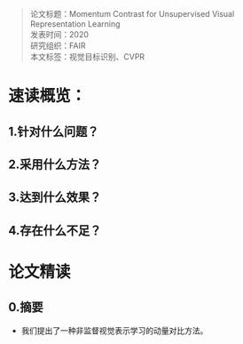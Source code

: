 >论文标题：Momentum Contrast for Unsupervised Visual Representation Learning  
发表时间：2020  
研究组织：FAIR    
本文标签：视觉目标识别、CVPR

# 速读概览：
## 1.针对什么问题？ 
    
## 2.采用什么方法？  
    
## 3.达到什么效果？  
    
## 4.存在什么不足？



# 论文精读
## 0.摘要
* 我们提出了一种非监督视觉表示学习的动量对比方法。